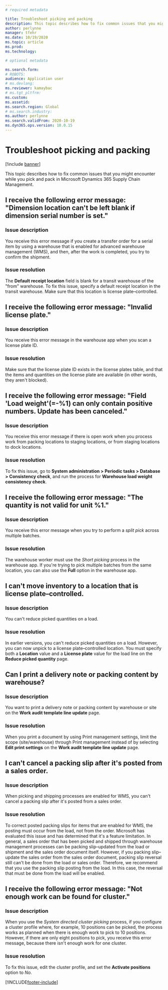 ```yaml
---
# required metadata

title: Troubleshoot picking and packing
description: This topic describes how to fix common issues that you might encounter while you pick and pack in Microsoft Dynamics 365 Supply Chain Management.
author: perlynne
manager: tfehr
ms.date: 10/19/2020
ms.topic: article
ms.prod: 
ms.technology: 

# optional metadata

ms.search.form: 
# ROBOTS: 
audience: Application user
# ms.devlang: 
ms.reviewer: kamaybac
# ms.tgt_pltfrm: 
ms.custom: 
ms.assetid: 
ms.search.region: Global
# ms.search.industry: 
ms.author: perlynne
ms.search.validFrom: 2020-10-19
ms.dyn365.ops.version: 10.0.15
---
```


# Troubleshoot picking and packing

[!include [banner](../includes/banner.md)]

This topic describes how to fix common issues that you might encounter while you pick and pack in Microsoft Dynamics 365 Supply Chain Management.

## I receive the following error message: "Dimension location can't be left blank if dimension serial number is set."

### Issue description

You receive this error message if you create a transfer order for a serial item by using a warehouse that is enabled for advanced warehouse management (WMS), and then, after the work is completed, you try to confirm the shipment.

### Issue resolution

The **Default receipt location** field is blank for a transit warehouse of the "from" warehouse. To fix this issue, specify a default receipt location in the transit warehouse. Make sure that this location is license plate–controlled.

## I receive the following error message: "Invalid license plate."

### Issue description

You receive this error message in the warehouse app when you scan a license plate ID.

### Issue resolution

Make sure that the license plate ID exists in the license plates table, and that the items and quantities on the license plate are available (in other words, they aren't blocked).

## I receive the following error message: "Field 'Load weight'(=-%1) can only contain positive numbers. Update has been canceled."

### Issue description

You receive this error message if there is open work when you process work from packing locations to staging locations, or from staging locations to dock locations.

### Issue resolution

To fix this issue, go to **System administration \> Periodic tasks \> Database \> Consistency check**, and run the process for **Warehouse load weight consistency check**.

## I receive the following error message: "The quantity is not valid for unit %1."

### Issue description

You receive this error message when you try to perform a *split pick* across multiple batches.

### Issue resolution

The warehouse worker must use the *Short picking* process in the warehouse app. If you're trying to pick multiple batches from the same location, you can also use the **Full** option in the warehouse app.

## I can't move inventory to a location that is license plate–controlled.

### Issue description

You can't reduce picked quantities on a load.

### Issue resolution

In earlier versions, you can't reduce picked quantities on a load. However, you can now unpick to a license plate–controlled location. You must specify both a **Location** value and a **License plate** value for the load line on the **Reduce picked quantity** page.

## Can I print a delivery note or packing content by warehouse?

### Issue description

You want to print a delivery note or packing content by warehouse or site on the **Work audit template line update** page.

### Issue resolution

When you print a document by using Print management settings, limit the scope (site/warehouse) through Print management instead of by selecting **Edit print settings** on the **Work audit template line update** page.

## I can't cancel a packing slip after it's posted from a sales order.

### Issue description

When picking and shipping processes are enabled for WMS, you can't cancel a packing slip after it's posted from a sales order.

### Issue resolution

To correct posted packing slips for items that are enabled for WMS, the posting must occur from the load, not from the order. Microsoft has evaluated this issue and has determined that it's a feature limitation. In general, a sales order that has been picked and shipped through warehouse management processes can be packing slip–updated from the load or shipment and the sales order document itself. However, if you packing slip–update the sales order from the sales order document, packing slip reversal still can't be done from the load or sales order. Therefore, we recommend that you use the packing slip posting from the load. In this case, the reversal that must be done from the load will be enabled.

## I receive the following error message: "Not enough work can be found for cluster."

### Issue description

When you use the *System directed cluster picking* process, if you configure a cluster profile where, for example, 10 positions can be picked, the process works as planned when there is enough work to pick to 10 positions. However, if there are only eight positions to pick, you receive this error message, because there isn't enough work for one cluster.

### Issue resolution

To fix this issue, edit the cluster profile, and set the **Activate positions** option to *No*.


[!INCLUDE[footer-include](../../includes/footer-banner.md)]